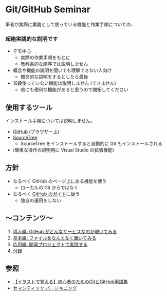 # Git/GitHub Seminar
筆者が実際に業務として使っている機能と作業手順についての、

### 超絶実践的な説明です

- デモ中心
  - 実際の作業手順をもとに
  - 教科書的な順序では説明しません
- 概念や機能の説明を聞いても理解できない人向け
  - 概念的な説明をするとしたら最後
- 普段使っていない機能は説明しません (できません)
  - 他にも便利な機能があると思うので開拓してください

## 使用するツール
インストール手順については説明しません。
- [GitHub](https://github.com/) (ブラウザー上)
- [SourceTree](https://www.sourcetreeapp.com/)
  - SourceTree をインストールすると自動的に Git もインストールされる
- (簡単な操作の説明用に Visual Studio の拡張機能)

## 方針
- なるべく GitHub のページ上にある機能を使う
  - ローカルの Git からではなく
- なるべく [GitHub のガイド](https://guides.github.com/activities/hello-world/)に従う
  - 独自の運用をしない

## ～コンテンツ～
1. [導入編: GitHub がどんなサービスなのか覗いてみる](GitHub-Tour.md)
1. [基本編: ファイルをなんとなく置いてみる](Steps-1.md)
1. [応用編: 開発プロジェクトで実践する](Steps-2.md)
1. [付録](Appendix.md)

## 参照
- [【イラストで覚える】初心者のためのGitとGitHub用語集](https://zukulog098r.com/git/)
- [セマンティック バージョニング](https://semver.org/lang/ja/)
